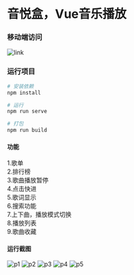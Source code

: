 # 音悦盒，Vue音乐播放

### 移动端访问
![link](https://github.com/1046633575/musicBox/blob/master/img/link.png)

### 运行项目

``` bash
# 安装依赖
npm install

# 运行
npm run serve

# 打包
npm run build
```

#### 功能
1.歌单<br>
2.排行榜<br>
3.歌曲播放暂停<br>
4.点击快进<br>
5.歌词显示<br>
6.搜索功能<br>
7.上下曲，播放模式切换<br>
8.播放列表<br>
9.歌曲收藏<br>

#### 运行截图
![p1](https://github.com/1046633575/musicBox/blob/master/img/p1.png)
![p2](https://github.com/1046633575/musicBox/blob/master/img/p2.png)
![p3](https://github.com/1046633575/musicBox/blob/master/img/p3.png)
![p4](https://github.com/1046633575/musicBox/blob/master/img/p4.png)
![p5](https://github.com/1046633575/musicBox/blob/master/img/p5.png)